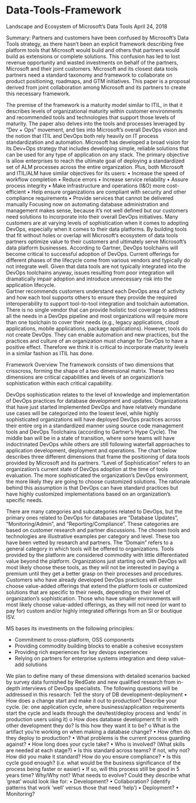 # Data-Tools-Framework
Landscape and Ecosystem of Microsoft’s Data Tools
April 24, 2018

Summary:
Partners and customers have been confused by Microsoft’s Data Tools strategy, as there hasn’t been an explicit framework describing free platform tools that Microsoft would build and others that partners would build as extensions or complete solutions.  This confusion has led to lost revenue opportunity and wasted investments on behalf of the partners, Microsoft and their joint customers.
Microsoft and its closest data tools partners need a standard taxonomy and framework to collaborate on product positioning, roadmaps, and GTM initiatives.  This paper is a proposal derived from joint collaboration among Microsoft and its partners to create this necessary framework.

The premise of the framework is a maturity model similar to ITIL, in that it describes levels of organizational maturity within customer environments and recommended tools and technologies that support those levels of maturity.  The paper also delves into the tools and processes leveraged by “Dev + Ops” movement, and ties into Microsoft’s overall DevOps vision and the notion that ITIL and DevOps both rely heavily on IT process standardization and automation.  Microsoft has developed a broad vision for its Dev+Ops strategy that includes developing simple, reliable solutions that can be used for any type of application on any stack.  The primary objective is allow enterprises to reach the ultimate goal of deploying a standardized set of ALM processes across the entire organization.  Plus, both Microsoft and ITIL/ALM have similar objectives for its users: 
•	Increase the speed of workflow completion 
•	Reduce errors 
•	Increase service reliability 
•	Assure process integrity 
•	Make infrastructure and operations (I&O) more cost-efficient 
•	Help ensure organizations are compliant with security and other compliance requirements 
•	Provide services that cannot be delivered manually
Focusing now on automating database administration and management makes sense, because it’s not well defined but our customers need solutions to incorporate into their overall DevOps initiatives.  Many customers are at varying levels of sophistication when it comes to adopting DevOps, especially when it comes to their data platforms.  By building tools that fit without holes or overlap will Microsoft’s ecosystem of data tools partners optimize value to their customers and ultimately serve Microsoft’s data platform businesses.
According to Gartner, DevOps toolchains will become critical to successful adoption of DevOps.  Current offerings for different phases of the lifecycle come from various vendors and typically do not integrate well.  Given that data tools are not typically integrated into the DevOps toolchains anyway, issues resulting from poor integration will dramatically impair adoption and introduce unnecessary risk into the application lifecycle.  
Gartner recommends customers understand each DevOps area of activity and how each tool supports others to ensure they provide the required interoperability to support tool-to-tool integration and toolchain automation. There is no single vendor that can provide holistic tool coverage to address all the needs in a DevOps pipeline and most organizations will require more than one toolchain to cover their needs (e.g., legacy applications, cloud applications, mobile applications, package applications).
However, tools do not create DevOps. They can enable automation and new practices, but the practices and culture of an organization must change for DevOps to have a positive effect.  Therefore we think it is critical to incorporate maturity levels in a similar fashion as ITIL has done.

Framework Overview
The framework consists of two dimensions that crisscross, forming the shape of a two dimensional matrix.  These two dimensions are critical capabilities and levels of an organization’s sophistication within each critical capability.  
  
DevOps sophistication relates to the level of knowledge and implementation of DevOps practices for database development and updates.  Organizations that have just started implemented DevOps and have relatively mundane use cases will be categorized into the lowest level, while highly sophisticated organizations will have deployed DevOps practices across their entire org in a standardized manner using source code management tools and DevOps Toolchains (according to Gartner’s Hype Cycle).  The middle ban will be in a state of transition, where some teams will have indoctrinated DevOps while others are still following waterfall approaches to application development, deployment and operations.
The chart below describes three different dimensions that frame the positioning of data tools provided by Microsoft and its partners.  “Level of Sophistication” refers to an organization’s current state of DevOps adoption at the time of tools evaluation.  The more sophisticated the organization’s DevOps environment, the more likely they are going to choose customized solutions.  The rationale behind this assumption is that DevOps can have standard practices but have highly customized implementations based on an organization’s specific needs.  
 

There are many categories and subcategories related to DevOps, but the primary ones related to DevOps for databases are “Database Updates”, “Monitoring/Admin”, and “Reporting/Compliance”.  These categories are based on customer research and partner discussions.  The chosen tools and technologies are illustrative examples per category and level.  These too have been vetted by research and partners.
The “Domain” refers to a general category in which tools will be offered to organizations.  Tools provided by the platform are considered commodity with little differentiated value beyond the platform.  Organizations just starting out with DevOps will most likely choose these tools, as they will not be interested in paying a premium until they get a better grasp on their processes and procedures.  Customers who have already developed DevOps practices will either choose value-added offerings that extend the platform tools or customized solutions that are specific to their needs, depending on their level of organization’s sophistication.  Those who have smaller environments will most likely choose value-added offerings, as they will not need (or want to pay for) custom and/or highly integrated offerings from an SI or boutique ISV.

MS bases its investments on the following principles:
-	 Commitment to cross-platform, OSS components
-	 Providing commodity building blocks to enable a cohesive ecosystem
-	 Providing rich experiences for key devops experiences
-	Relying on partners for enterprise systems integration and deep value-add solutions

We plan to define many of these dimensions with detailed scenarios backed by survey data furnished by RedGate and new qualified research from in-depth interviews of DevOps specialists.  The following questions will be addressed in this research:
Tell the story of DB development-deployment 
•	How does a change start and make it out to production?  Describe your cycle. (ie: one application cycle, where business/application requirements start the cycle and leads through the dev/test/deploy process and ‘ends’ in production users using it) 
o	How does database development fit in with other development they do? Is this how they want it to be?
o	What is the artifact you’re working on when making a database change?
•	How often do they deploy to production?
•	What problems is the current process guarding against? 
•	How long does your cycle take? 
•	Who is involved? (What skills are needed at each stage?) 
•	Is this standard across teams?  If not, why not?  How did you make it standard? How do you ensure compliance?
•	Is this cycle good enough? (i.e. what would be the business significance of the process being faster or easier) 
•	If so, will this process still be good in 5 years time? Why/Why not? What needs to evolve?
Could they describe what ‘great’ would look like for:
•	Development?
•	Collaboration?  (identify patterns that work ‘well’ versus those that need ‘help’)
•	Deployment?
•	Monitoring?

